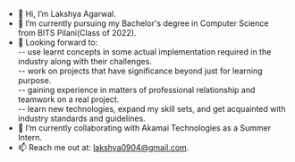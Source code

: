 - 👋 Hi, I’m Lakshya Agarwal.
- 🌱 I’m currently pursuing my Bachelor's degree in Computer Science from BITS Pilani(Class of 2022).
- 👀 Looking forward to:<br/> 
                        -- use learnt concepts in some actual implementation required in the industry along with their challenges.<br/>
                        -- work on projects that have significance beyond just for learning purpose.<br/>
                        -- gaining experience in matters of professional relationship and teamwork on a real project.<br/>
                        -- learn new technologies, expand my skill sets, and get acquainted with industry standards and guidelines.
- 💞️ I’m currently collaborating with Akamai Technologies as a Summer Intern.
- 📫 Reach me out at: lakshya0904@gmail.com.

<!---
lakshya0904/lakshya0904 is a ✨ special ✨ repository because its `README.md` (this file) appears on your GitHub profile.
You can click the Preview link to take a look at your changes.
--->

